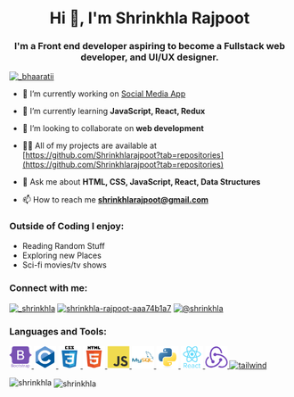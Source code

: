 <h1 align="center">Hi 👋, I'm Shrinkhla Rajpoot</h1>
<h3 align="center">I'm a Front end developer aspiring to become a Fullstack web developer, and UI/UX designer.</h3>



<p align="left"> <a href="https://twitter.com/ShrinkhlaR" target="blank"><img src="https://img.shields.io/twitter/follow/_shrinkhla?logo=twitter&style=for-the-badge" alt="_bhaaratii" /></a> </p>

- 🔭 I’m currently working on [Social Media App](https://matrix-social.netlify.app/)

- 🌱 I’m currently learning **JavaScript, React, Redux**

- 👯 I’m looking to collaborate on **web development**

- 👨‍💻 All of my projects are available at [https://github.com/Shrinkhlarajpoot?tab=repositories](https://github.com/Shrinkhlarajpoot?tab=repositories)

- 💬 Ask me about **HTML, CSS, JavaScript, React, Data Structures**

- 📫 How to reach me **shrinkhlarajpoot@gmail.com**
<h3 align="left">Outside of Coding I enjoy:</h3>

- Reading Random Stuff
- Exploring new Places 
- Sci-fi movies/tv shows

<h3 align="left">Connect with me:</h3>
<p align="left">
<a href="https://twitter.com/ShrinkhlaR" target="blank"><img align="center" src="https://raw.githubusercontent.com/rahuldkjain/github-profile-readme-generator/master/src/images/icons/Social/twitter.svg" alt="_shrinkhla" height="30" width="40" /></a>
<a href="https://www.linkedin.com/in/shrinkhla-rajpoot-aaa74b1a7/" target="blank"><img align="center" src="https://raw.githubusercontent.com/rahuldkjain/github-profile-readme-generator/master/src/images/icons/Social/linked-in-alt.svg" alt="shrinkhla-rajpoot-aaa74b1a7" height="30" width="40" /></a>
<a href="https://hashnode.com/@Shrinkhla" target="blank"><img align="center" src="https://raw.githubusercontent.com/rahuldkjain/github-profile-readme-generator/master/src/images/icons/Social/hashnode.svg" alt="@shrinkhla" height="30" width="40" /></a>
</p>

<h3 align="left">Languages and Tools:</h3>
<p align="left"> <a href="https://getbootstrap.com" target="_blank" rel="noreferrer"> <img src="https://raw.githubusercontent.com/devicons/devicon/master/icons/bootstrap/bootstrap-plain-wordmark.svg" alt="bootstrap" width="40" height="40"/> </a> <a href="https://www.cprogramming.com/" target="_blank" rel="noreferrer"> <img src="https://raw.githubusercontent.com/devicons/devicon/master/icons/c/c-original.svg" alt="c" width="40" height="40"/> </a> <a href="https://www.w3schools.com/css/" target="_blank" rel="noreferrer"> <img src="https://raw.githubusercontent.com/devicons/devicon/master/icons/css3/css3-original-wordmark.svg" alt="css3" width="40" height="40"/> </a>  <a href="https://www.w3.org/html/" target="_blank" rel="noreferrer"> <img src="https://raw.githubusercontent.com/devicons/devicon/master/icons/html5/html5-original-wordmark.svg" alt="html5" width="40" height="40"/> </a>  <a href="https://developer.mozilla.org/en-US/docs/Web/JavaScript" target="_blank" rel="noreferrer"> <img src="https://raw.githubusercontent.com/devicons/devicon/master/icons/javascript/javascript-original.svg" alt="javascript" width="40" height="40"/> </a>  <a href="https://www.mysql.com/" target="_blank" rel="noreferrer"> <img src="https://raw.githubusercontent.com/devicons/devicon/master/icons/mysql/mysql-original-wordmark.svg" alt="mysql" width="40" height="40"/> </a> <a href="https://www.python.org" target="_blank" rel="noreferrer"> <img src="https://raw.githubusercontent.com/devicons/devicon/master/icons/python/python-original.svg" alt="python" width="40" height="40"/> </a> <a href="https://reactjs.org/" target="_blank" rel="noreferrer"> <img src="https://raw.githubusercontent.com/devicons/devicon/master/icons/react/react-original-wordmark.svg" alt="react" width="40" height="40"/> </a> <a href="https://redux.js.org" target="_blank" rel="noreferrer"> <img src="https://raw.githubusercontent.com/devicons/devicon/master/icons/redux/redux-original.svg" alt="redux" width="40" height="40"/> </a> <a href="https://tailwindcss.com/" target="_blank" rel="noreferrer"> <img src="https://www.vectorlogo.zone/logos/tailwindcss/tailwindcss-icon.svg" alt="tailwind" width="40" height="40"/> </a> </p>

<p><img align="left" src="https://github-readme-stats.vercel.app/api/top-langs?username=Shrinkhlarajpoot&show_icons=true&locale=en&layout=compact" alt="shrinkhla" /></p>

<p>&nbsp;<img align="center" src="https://github-readme-stats.vercel.app/api?username=Shrinkhlarajpoot&show_icons=true&locale=en" alt="shrinkhla" /></p>



